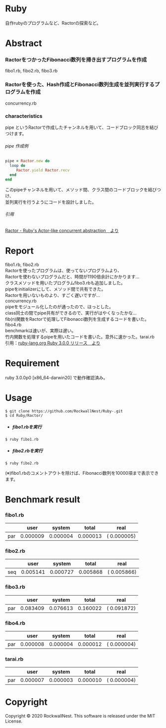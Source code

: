 # Ruby
自作rubyのプログラムなど、Ractorの探索など。

# Abstract
### RactorをつかったFibonacci数列を掃き出すプログラムを作成
fibo1.rb, fibo2.rb, fibo3.rb <br />
### Ractorを使った、Hash作成とFibonacci数列生成を並列実行するプログラムを作成
concurrency.rb <br />

### characteristics
pipe というRactorで作成したチャンネルを用いて、コードブロック同志を結びつけます。<br />
###### pipe 作成例
```ruby
pipe = Ractor.new do
  loop do 
     Ractor.yield Ractor.recv
  end
end
```
このpipeチャンネルを用いて、メソッド間、クラス間のコードブロックを結びつけ、<br />
並列実行を行うようにコードを設計しました。<br />
###### 引用
[Ractor - Ruby's Actor-like concurrent abstraction　より](https://docs.ruby-lang.org/en/master/doc/ractor_md.html)


# Report
fibo1.rb, fibo2.rb <br />
Ractorを使ったプログラムは、使ってないプログラムより、<br />
Ractorを使わないプログラムだと、時間が1190倍余計にかかります... <br />
クラスメソッドを用いたプログラムfibo3.rbも追加しました。<br />
pipeをinitializerにして、メソッド間で共有できた。 <br/>
Ractorを用いないものより、すごく遅いですが... <br />
concurrency.rb <br />
pipeをモジュール化したのが通ったので、ほっとした。<br />
class同士の間でpipe共有ができるので、実行がはやくなったかな...　<br />
fib(n)関数をRactorで処理してFibonacci数列を生成するコードを書いた。fibo4.rb <br />
benchmarkは速いが、実際は遅い。<br />
竹内関数を処理するpipeを用いたコードを書いた。意外に速かった。tarai.rb <br />
引用：[ruby-lang.org Ruby 3.0.0 リリース　より](https://www.ruby-lang.org/ja/news/2020/12/25/ruby-3-0-0-released/)

# Requirement 
ruby 3.0.0p0 [x86_64-darwin20]
で動作確認済み。

# Usage 
```
$ git clone https://github.com/RockwallNest/Ruby-.git 
$ cd Ruby/Ractor/ 
```
- ##### fibo1.rbを実行
```
$ ruby fibo1.rb 
```
- ##### fibo2.rbを実行
```
$ ruby fibo2.rb 
```
(※)fibo1.rbのコメントアウトを除けば、Fibonacci数列を10000項まで表示できます。

# Benchmark result
### fibo1.rb
|     |   user   |  system  |   total  |     real     | 
|:---:|  :---:   |  :---:   |  :---:   |    :---:     |
| par | 0.000009 | 0.000004 | 0.000013 | (  0.000005) |

### fibo2.rb
|     |  user    |  system  |   total  |     real     |
|:---:|  :---:   |  :---:   |   :---:  |     :---:    |
| seq | 0.005141 | 0.000727 | 0.005868 | (  0.005866) |

### fibo3.rb
|     |  user     |  system  |  total   |    real      |
|:---:|  :---:    |  :---:   |  :---:   |    :---:     |
| par | 0.083409  | 0.076613 | 0.160022 | (  0.091872) |

### fibo4.rb

|     |  user     |  system  |   total  |    real      |
|:---:|  :---:    |  :---:   |  :---:   |   :---:      |
| par | 0.000008  | 0.000004 | 0.000012 | (  0.000004) |

### tarai.rb
|     |  user     |  system  |   total  |    real      |
|:---:|  :---:    |  :---:   |   :---:  |   :---:      |
| par | 0.000007  | 0.000003 | 0.000010 | (  0.000004) |

# Copyright
Copyright &copy; 2020 RockwallNest. This software is released under the MIT License. <br>

